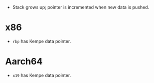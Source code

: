 
  * Stack grows up; pointer is incremented when new data is pushed.

# x86

  * `rbp` has Kempe data pointer.

# Aarch64

  * `x19` has Kempe data pointer.
